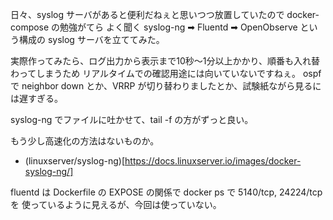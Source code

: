 日々、syslog サーバがあると便利だねぇと思いつつ放置していたので docker-compose の勉強がてら
よく聞く syslog-ng ➡ Fluentd ➡ OpenObserve という構成の syslog サーバを立ててみた。

実際作ってみたら、ログ出力から表示まで10秒～1分以上かかり、順番も入れ替わってしまうため
リアルタイムでの確認用途には向いていないですねぇ。
ospf で neighbor down とか、VRRP が切り替わりましたとか、試験紙ながら見るには遅すぎる。

syslog-ng でファイルに吐かせて、tail -f の方がずっと良い。

もう少し高速化の方法はないものか。

- (linuxserver/syslog-ng)[https://docs.linuxserver.io/images/docker-syslog-ng/]


fluentd は Dockerfile の EXPOSE の関係で docker ps で 5140/tcp, 24224/tcp を
使っているように見えるが、今回は使っていない。



